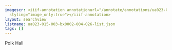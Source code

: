 ```yaml
---
imagescr: <iiif-annotation annotationurl="/annotate/annotations/ua023-015-003-bx0002-004-026-002.json"
  styling="image_only:true"></iiif-annotation>
layout: searchview
listname: ua023-015-003-bx0002-004-026-list.json
tags: []
---
```

Polk Hall
